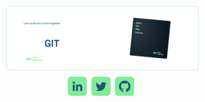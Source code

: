           

[![Header](https://raw.githubusercontent.com/MarlonLencina/MarlonLencina/main/welcometodevmarlongit.png)](https://github.com/MarlonLencina/)

<p align='center'>
<a href="https://www.linkedin.com/in/devmarlonlencina/"><img height="50" src="https://raw.githubusercontent.com/MarlonLencina/MarlonLencina/main/linkedindevmarlon.png"></a>&nbsp;&nbsp;
<a href="https://twitter.com/devmarlontech"><img height="50" src="https://raw.githubusercontent.com/MarlonLencina/MarlonLencina/main/twitterdevmarlon.png"></a>&nbsp;&nbsp;
<a href="https://github.com/MarlonLencina/"><img height="50" src="https://raw.githubusercontent.com/MarlonLencina/MarlonLencina/main/githubdevmarlon.png"></a>&nbsp;&nbsp;
</p>


